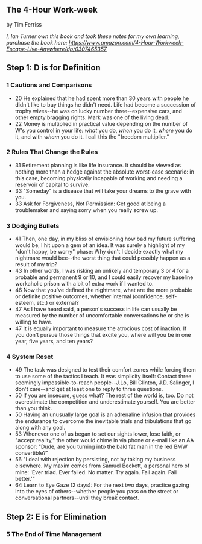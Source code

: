 ## The 4-Hour Work-week

by Tim Ferriss

*I, Ian Turner own this book and took these notes for my own learning, purchase
the book here: https://www.amazon.com/4-Hour-Workweek-Escape-Live-Anywhere/dp/0307465357*

## Step 1: D is for Definition

### 1 Cautions and Comparisons
* 20 He explained that he had spent more than 30 years with people he didn't
like to buy things he didn't need. Life had become a succession of trophy
wives--he was on lucky number three--expensive cars, and other empty bragging
rights. Mark was one of the living dead.
* 22 Money is multiplied in practical value depending on the number of W's you
control in your life: *what* you do, *when* you do it, *where* you do it, and
with *whom* you do it. I call this the "freedom multiplier."

### 2 Rules That Change the Rules
* 31 Retirement planning is like life insurance. It should be viewed as nothing
more than a hedge against the absolute worst-case scenario: in this case,
becoming physically incapable of working and needing a reservoir of capital to
survive.
* 33 "Someday" is a disease that will take your dreams to the grave with you.
* 33 Ask for Forgiveness, Not Permission: Get good at being a troublemaker and
saying sorry when you really screw up.

### 3 Dodging Bullets
* 41 Then, one day, in my bliss of envisioning how bad my future suffering would
be, I hit upon a gem of an idea. It was surely a highlight of my "don't happy,
be worry" phase: Why don't I decide exactly what my nightmare would bee--the
worst thing that could possibly happen as a result of my trip?
* 43 In other words, I was risking an unlikely and temporary 3 or 4 for a
probable and permanent 9 or 10, and I could easily recover my baseline
workaholic prison with a bit of extra work if I wanted to.
* 46 Now that you've defined the nightmare, what are the more probable or
definite positive outcomes, whether internal (confidence, self-esteem, etc.)
or external?
* 47 As I have heard said, a person's success in life can usually be measured
by the number of uncomfortable conversations he or she is willing to have.
* 47 It is equally important to measure the atrocious cost of inaction. If you
don't pursue those things that excite you, where will you be in one year, five
years, and ten years?

### 4 System Reset
* 49 The task was designed to test their comfort zones while forcing them to
use some of the tactics I teach. It was simplicity itself: Contact three
seemingly impossible-to-reach people--J.Lo, Bill Clinton, J.D. Salinger, I
don't care--and get at least one to reply to three questions.
* 50 If you are insecure, guess what? The rest of the world is, too. Do not
overestimate the competition and underestimate yourself. You are better than
you think.
* 50 Having an unusually large goal is an adrenaline infusion that provides the
endurance to overcome the inevitable trials and tribulations that go along with
any goal.
* 53 Whenever one of us began to set our sights lower, lose faith, or "accept
reality," the other would chime in via phone or e-mail like an AA sponsor:
"Dude, are you turning into the bald fat man in the red BMW convertible?"
* 56 "I deal with rejection by persisting, not by taking my business elsewhere.
My maxim comes from Samuel Beckett, a personal hero of mine: 'Ever triad. Ever
failed. No matter. Try again. Fail again. Fail better.'"
* 64 Learn to Eye Gaze (2 days): For the next two days, practice gazing into
the eyes of others--whether people you pass on the street or conversational
partners--until they break contact.

## Step 2: E is for Elimination

### 5 The End of Time Management
